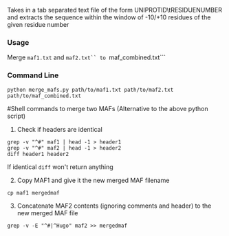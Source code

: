 Takes in a tab separated text file of the form UNIPROTID\tRESIDUENUMBER and extracts the sequence within the window of -10/+10 residues of the given residue number

### Usage
Merge ```maf1.txt``` and ```maf2.txt`` to ```maf_combined.txt```

### Command Line
```
python merge_mafs.py path/to/maf1.txt path/to/maf2.txt path/to/maf_combined.txt
```

#Shell commands to merge two MAFs (Alternative to the above python script)

1. Check if headers are identical

```
grep -v "^#" maf1 | head -1 > header1
grep -v "^#" maf2 | head -1 > header2
diff header1 header2
```

If identical ```diff``` won't return anything

2. Copy MAF1 and give it the new merged MAF filename
```
cp maf1 mergedmaf
```

3. Concatenate MAF2 contents (ignoring comments and header) to the new merged MAF file
```
grep -v -E "^#|^Hugo" maf2 >> mergedmaf
```
